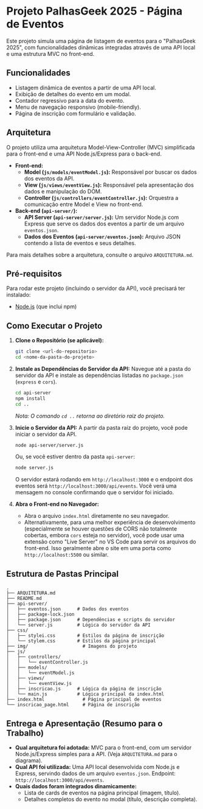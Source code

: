 # Projeto PalhasGeek 2025 - Página de Eventos

Este projeto simula uma página de listagem de eventos para o "PalhasGeek 2025", com funcionalidades dinâmicas integradas através de uma API local e uma estrutura MVC no front-end.

## Funcionalidades

*   Listagem dinâmica de eventos a partir de uma API local.
*   Exibição de detalhes do evento em um modal.
*   Contador regressivo para a data do evento.
*   Menu de navegação responsivo (mobile-friendly).
*   Página de inscrição com formulário e validação.

## Arquitetura

O projeto utiliza uma arquitetura Model-View-Controller (MVC) simplificada para o front-end e uma API Node.js/Express para o back-end.

*   **Front-end:**
    *   **Model (`js/models/eventModel.js`):** Responsável por buscar os dados dos eventos da API.
    *   **View (`js/views/eventView.js`):** Responsável pela apresentação dos dados e manipulação do DOM.
    *   **Controller (`js/controllers/eventController.js`):** Orquestra a comunicação entre Model e View no front-end.
*   **Back-end (`api-server/`):**
    *   **API Server (`api-server/server.js`):** Um servidor Node.js com Express que serve os dados dos eventos a partir de um arquivo `eventos.json`.
    *   **Dados dos Eventos (`api-server/eventos.json`):** Arquivo JSON contendo a lista de eventos e seus detalhes.

Para mais detalhes sobre a arquitetura, consulte o arquivo `ARQUITETURA.md`.

## Pré-requisitos

Para rodar este projeto (incluindo o servidor da API), você precisará ter instalado:

*   [Node.js](https://nodejs.org/) (que inclui npm)

## Como Executar o Projeto

1.  **Clone o Repositório (se aplicável):**
    ```bash
    git clone <url-do-repositorio>
    cd <nome-da-pasta-do-projeto>
    ```

2.  **Instale as Dependências do Servidor da API:**
    Navegue até a pasta do servidor da API e instale as dependências listadas no `package.json` (`express` e `cors`).
    ```bash
    cd api-server
    npm install
    cd ..
    ```
    *Nota: O comando `cd ..` retorna ao diretório raiz do projeto.*

3.  **Inicie o Servidor da API:**
    A partir da pasta raiz do projeto, você pode iniciar o servidor da API.
    ```bash
    node api-server/server.js
    ```
    Ou, se você estiver dentro da pasta `api-server`:
    ```bash
    node server.js
    ```
    O servidor estará rodando em `http://localhost:3000` e o endpoint dos eventos será `http://localhost:3000/api/events`. Você verá uma mensagem no console confirmando que o servidor foi iniciado.

4.  **Abra o Front-end no Navegador:**
    *   Abra o arquivo `index.html` diretamente no seu navegador.
    *   Alternativamente, para uma melhor experiência de desenvolvimento (especialmente se houver questões de CORS não totalmente cobertas, embora `cors` esteja no servidor), você pode usar uma extensão como "Live Server" no VS Code para servir os arquivos do front-end. Isso geralmente abre o site em uma porta como `http://localhost:5500` ou similar.

## Estrutura de Pastas Principal

```
.
├── ARQUITETURA.md
├── README.md
├── api-server/
│   ├── eventos.json      # Dados dos eventos
│   ├── package-lock.json
│   ├── package.json      # Dependências e scripts do servidor
│   └── server.js         # Lógica do servidor da API
├── css/
│   ├── stylei.css        # Estilos da página de inscrição
│   └── stylem.css        # Estilos da página principal
├── img/                    # Imagens do projeto
├── js/
│   ├── controllers/
│   │   └── eventController.js
│   ├── models/
│   │   └── eventModel.js
│   ├── views/
│   │   └── eventView.js
│   ├── inscricao.js      # Lógica da página de inscrição
│   └── main.js           # Lógica principal da index.html
├── index.html              # Página principal de eventos
└── inscricao_page.html     # Página de inscrição
```

## Entrega e Apresentação (Resumo para o Trabalho)

*   **Qual arquitetura foi adotada:** MVC para o front-end, com um servidor Node.js/Express simples para a API. (Veja `ARQUITETURA.md` para o diagrama).
*   **Qual API foi utilizada:** Uma API local desenvolvida com Node.js e Express, servindo dados de um arquivo `eventos.json`. Endpoint: `http://localhost:3000/api/events`.
*   **Quais dados foram integrados dinamicamente:**
    *   Lista de cards de eventos na página principal (imagem, título).
    *   Detalhes completos do evento no modal (título, descrição completa).